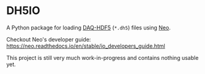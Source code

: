 # DH5IO
A Python package for loading [DAQ-HDF5](https://github.com/cog-neurophys-lab/DAQ-HDF5)
(`*.dh5`) files using [Neo](https://github.com/NeuralEnsemble/python-neo).

Checkout Neo's developer guide: https://neo.readthedocs.io/en/stable/io_developers_guide.html

This project is still very much work-in-progress and contains nothing usable yet.
